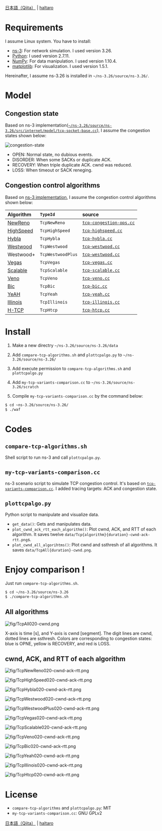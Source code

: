 [日本語（Qiita）](http://qiita.com/haltaro/items/d479538345357f08c595) | [haltaro](https://haltaro.github.io)

# Requirements

I assume Linux system. You have to install:
* [ns-3](https://www.nsnam.org/): For network simulation. I used version 3.26.
* [Python](https://www.python.org/): I used version 2.7.11.
* [NumPy](http://www.numpy.org/): For data manipulation. I used version 1.10.4.
* [matplotlib](http://matplotlib.org/): For visualization. I used version 1.5.1.

Hereinafter, I assume ns-3.26 is installed in `~/ns-3.26/source/ns-3.26/`.

# Model

## Congestion state

Based on ns-3 implementation([`~/ns-3.26/source/ns-3.26/src/internet/model/tcp-socket-base.cc`](https://www.nsnam.org/docs/release/3.26/doxygen/tcp-socket-base_8cc.html)), I assume the congestion states shown below:

![congestion-state](fig/congestion-state.png)

* OPEN: Normal state, no dubious events.
* DISORDER: When some SACKs or duplicate ACK.
* RECOVERY: When triple duplicate ACK. cwnd was reduced.
* LOSS: When timeout or SACK reneging.

## Congestion control algorithms

Based on [ns-3 implementation](https://www.nsnam.org/docs/models/html/tcp.html), I assume the congestion control algorithms shown below:

|Algorithm|`TypeId`|source|
|:--|:--|:--|
|[NewReno](https://tools.ietf.org/html/rfc6582) | `TcpNewReno`| [`tcp-congestion-ops.cc`](https://www.nsnam.org/docs/release/3.26/doxygen/tcp-congestion-ops_8cc.html)|
|[HighSpeed](https://tools.ietf.org/html/rfc3649) | `TcpHighSpeed`|[`tcp-highspeed.cc`](https://www.nsnam.org/docs/release/3.26/doxygen/tcp-highspeed_8cc.html) |
|[Hybla](http://www.mathcs.emory.edu/~cheung/Courses/558/Syllabus/Papers/TCP-Hybla.pdf) | `TcpHybla`| [`tcp-hybla.cc`](https://www.nsnam.org/docs/release/3.26/doxygen/tcp-hybla_8cc.html) |
|[Westwood](https://pdfs.semanticscholar.org/d3f0/a499906d7821cf204d9ca26900c11179777e.pdf) | `TcpWestwood`| [`tcp-westwood.cc`](https://www.nsnam.org/docs/release/3.26/doxygen/tcp-westwood_8cc.html) |
|Westwood+ | `TcpWestwoodPlus`| [`tcp-westwood.cc`](https://www.nsnam.org/docs/release/3.26/doxygen/tcp-westwood_8cc.html) |
|[Vegas](http://cseweb.ucsd.edu/~rbraud/jsac.pdf) | `TcpVegas` | [`tcp-vegas.cc`](https://www.nsnam.org/docs/release/3.26/doxygen/tcp-vegas_8cc.html) |
|[Scalable](http://citeseerx.ist.psu.edu/viewdoc/download?doi=10.1.1.107.5330&rep=rep1&type=pdf) | `TcpScalable`| [`tcp-scalable.cc`](https://www.nsnam.org/docs/release/3.26/doxygen/tcp-scalable_8cc.html) |
|[Veno](http://ieeexplore.ieee.org/document/1177186/) | `TcpVeno`| [`tcp-veno.cc`](https://www.nsnam.org/docs/release/3.26/doxygen/tcp-veno_8cc.html) |
|[Bic](http://infocom2004.ieee-infocom.org/Papers/52_4.PDF) | `TcpBic`| [`tcp-bic.cc`](https://www.nsnam.org/docs/release/3.26/doxygen/tcp-bic_8cc.html) |
|[YeAH](http://infocom.uniroma1.it/~vacirca/yeah/yeah.pdf) | `TcpYeah`| [`tcp-yeah.cc`](https://www.nsnam.org/docs/release/3.26/doxygen/tcp-yeah_8cc.html) |
|[Illinois](http://dl.acm.org/citation.cfm?id=1190166) | `TcpIllinois`| [`tcp-illinois.cc`](https://www.nsnam.org/docs/release/3.26/doxygen/tcp-illinois_8cc.html) |
|[H-TCP](http://citeseerx.ist.psu.edu/viewdoc/download?doi=10.1.1.3.7816&rep=rep1&type=pdf) | `TcpHtcp`| [`tcp-htcp.cc`](https://www.nsnam.org/docs/release/3.26/doxygen/tcp-htcp_8cc.html) |

# Install

1. Make a new directry `~/ns-3.26/source/ns-3.26/data`

2. Add `compare-tcp-algorithms.sh` and `plottcpalgo.py` to `~/ns-3.26/source/ns-3.26/`

3. Add execute permission to `compare-tcp-algorithms.sh` and `plottcpalgo.py`

4. Add `my-tcp-variants-comparison.cc` to `~/ns-3.26/source/ns-3.26/scratch`

5. Compile `my-tcp-variants-comparison.cc` by the command below:

```bash
$ cd ~ns-3.26/source/ns-3.26/
$ ./waf
```


# Codes

## `compare-tcp-algorithms.sh`

Shell script to run ns-3 and call `plottcpalgo.py`. 

## `my-tcp-variants-comparison.cc`

ns-3 scenario script to simulate TCP congestion control. It's based on [`tcp-variants-comparison.cc`](https://www.nsnam.org/docs/release/3.26/doxygen/tcp-variants-comparison_8cc.html). I added tracing targets: ACK and congestion state.

## `plottcpalgo.py`

Python script to manipulate and visualize data. 

* `get_data()`: Gets and manipulates data. 
* `plot_cwnd_ack_rtt_each_algorithm()`: Plot cwnd, ACK, and RTT of each algorithm. It saves twelve `data/Tcp{algorithm}{duration}-cwnd-ack-rtt.png`s.
* `plot_cwnd_all_algorihtms()`: Plot cwnd and ssthresh of all algorithms. It saves  `data/TcpAll{duration}-cwnd.png`.

# Enjoy comparison !
Just run `compare-tcp-algorithms.sh`.

```bash
$ cd ~/ns-3.26/source/ns-3.26
$ ./compare-tcp-algorithms.sh
```

## All algorithms

![fig/TcpAll020-cwnd.png](fig/TcpAll020-cwnd.png)

X-axis is time [s], and Y-axis is cwnd [segment]. The digit lines are cwnd, dotted lines are ssthresh. Colors are corresponding to congestion states: blue is OPNE, yellow is RECOVERY, and red is LOSS.

## cwnd, ACK, and RTT of each algorithm

![fig/TcpNewReno020-cwnd-ack-rtt.png](fig/TcpNewReno020-cwnd-ack-rtt.png)

![fig/TcpHighSpeed020-cwnd-ack-rtt.png](fig/TcpHighSpeed020-cwnd-ack-rtt.png)

![fig/TcpHybla020-cwnd-ack-rtt.png](fig/TcpHybla020-cwnd-ack-rtt.png)

![fig/TcpWestwood020-cwnd-ack-rtt.png](fig/TcpWestwood020-cwnd-ack-rtt.png)

![fig/TcpWestwoodPlus020-cwnd-ack-rtt.png](fig/TcpWestwoodPlus020-cwnd-ack-rtt.png)

![fig/TcpVegas020-cwnd-ack-rtt.png](fig/TcpVegas020-cwnd-ack-rtt.png)

![fig/TcpScalable020-cwnd-ack-rtt.png](fig/TcpScalable020-cwnd-ack-rtt.png)

![fig/TcpVeno020-cwnd-ack-rtt.png](fig/TcpVeno020-cwnd-ack-rtt.png)

![fig/TcpBic020-cwnd-ack-rtt.png](fig/TcpBic020-cwnd-ack-rtt.png)

![fig/TcpYeah020-cwnd-ack-rtt.png](fig/TcpYeah020-cwnd-ack-rtt.png)

![fig/TcpIllinois020-cwnd-ack-rtt.png](fig/TcpIllinois020-cwnd-ack-rtt.png)

![fig/TcpHtcp020-cwnd-ack-rtt.png](fig/TcpHtcp020-cwnd-ack-rtt.png)

# License
* `compare-tcp-algorithms` and `plottcpalgo.py`: MIT
* `my-tcp-variants-comparison.cc`: GNU GPLv2

[日本語（Qiita）](http://qiita.com/haltaro/items/d479538345357f08c595) | [haltaro](https://haltaro.github.io)
